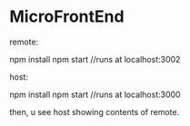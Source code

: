 # MicroFrontEnd

remote:

npm install
npm start //runs at localhost:3002

host:

npm install
npm start //runs at localhost:3000

then, u see host showing contents of remote.


